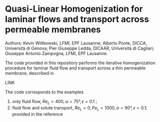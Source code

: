 # Quasi-Linear Homogenization for laminar flows and transport across permeable membranes
Authors:
Kevin Wittkowski, LFMI, EPF Lausanne;
Alberto Ponte, DICCA, Università di Genova;
Pier Giuseppe Ledda, DICAAR, Università di Cagliari;
Giuseppe Antonio Zampogna, LFMI, EPF Lausanne.

The code provided in this repository performs the iterative homogenization procedure for laminar fluid flow and transport across a thin permeable membrane, described in

LINK

The code corresponds to the examples
1) only fluid flow, $` Re_L=400, \alpha=75°,\epsilon=0.1`$ ;
2) fluid flow and solute transport, $`Re_L=0, Pe_L=1000, \alpha=90°, \epsilon=0.1`$;
provided in the reference
